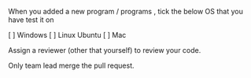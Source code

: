 When you added a new program / programs , tick the below OS that you have test it on

[ ] Windows
[ ] Linux Ubuntu
[ ] Mac

Assign a reviewer (other that yourself) to review your code.

Only team lead merge the pull request.
